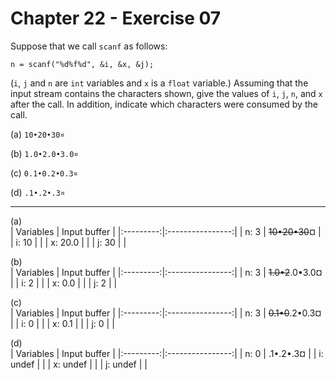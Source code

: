 # Chapter 22 - Exercise 07

Suppose that we call `scanf` as follows:

```
n = scanf("%d%f%d", &i, &x, &j);
```

(`i`, `j` and `n` are `int` variables and `x` is a `float` variable.) Assuming that the input stream contains the characters shown, give the values of `i`, `j`, `n`, and `x` after the call. In addition, indicate which characters were consumed by the call.  

(a) `10•20•30¤`  

(b) `1.0•2.0•3.0¤`  

(c) `0.1•0.2•0.3¤`  

(d) `.1•.2•.3¤`  

---
    
(a)  
| Variables |   Input buffer   |
|:---------:|:----------------:|
| n: 3      | ~~10•20•30~~¤    |
| i: 10     |                  |
| x: 20.0   |                  |
| j: 30     |                  |

(b)  
| Variables |   Input buffer   |
|:---------:|:----------------:|
| n: 3      | ~~1.0•2~~.0•3.0¤ |
| i: 2      |                  |
| x: 0.0    |                  |
| j: 2      |                  |

(c)  
| Variables |   Input buffer   |
|:---------:|:----------------:|
| n: 3      | ~~0.1•0~~.2•0.3¤ |
| i: 0      |                  |
| x: 0.1    |                  |
| j: 0      |                  |

(d)  
| Variables |   Input buffer   |
|:---------:|:----------------:|
| n: 0      |    .1•.2•.3¤     |
| i: undef  |                  |
| x: undef  |                  |
| j: undef  |                  |
